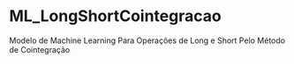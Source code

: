 # ML_LongShortCointegracao
Modelo de Machine Learning Para Operações de Long e Short Pelo Método de Cointegração
